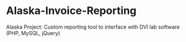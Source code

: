 # Alaska-Invoice-Reporting
Alaska Project: Custom reporting tool to interface with DVI lab software (PHP, MySQL, jQuery)
